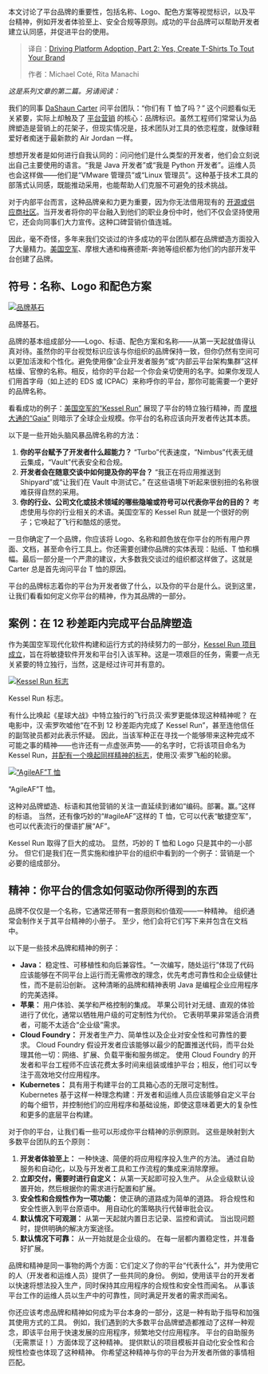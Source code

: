 
<!--
title: 平台推广第二步：品牌T恤衫，高调宣传利器
cover: https://cdn.thenewstack.io/media/2025/07/d2b4fbb1-fists.png
summary: 本文讨论了平台品牌的重要性，包括名称、Logo、配色方案等视觉标识，以及平台精神，例如开发者体验至上、安全合规等原则。成功的平台品牌可以帮助开发者建立认同感，并促进平台的使用。
-->

本文讨论了平台品牌的重要性，包括名称、Logo、配色方案等视觉标识，以及平台精神，例如开发者体验至上、安全合规等原则。成功的平台品牌可以帮助开发者建立认同感，并促进平台的使用。

> 译自：[Driving Platform Adoption, Part 2: Yes, Create T-Shirts To Tout Your Brand](https://thenewstack.io/driving-platform-adoption-part-2-yes-create-t-shirts-to-tout-your-brand/)
> 
> 作者：Michael Coté, Rita Manachi

*这是系列文章的第二篇。另请阅读：*

我们的同事 [DaShaun Carter](https://www.linkedin.com/in/dashaun/) 问平台团队：“你们有 T 恤了吗？” 这个问题看似无关紧要，实际上却触及了 [平台营销](https://thenewstack.io/the-art-of-platform-marketing-youve-gotta-sell-it/) 的核心：品牌标识。虽然工程师们常常认为品牌塑造是营销上的花架子，但现实情况是，技术团队对工具的依恋程度，就像球鞋爱好者痴迷于最新款的 Air Jordan 一样。

想想开发者是如何进行自我认同的：问问他们是什么类型的开发者，他们会立刻说出自己主要使用的语言。“我是 Java 开发者”或“我是 Python 开发者”。运维人员也会这样做——他们是“VMware 管理员”或“Linux 管理员”。这种基于技术工具的部落式认同感，既能推动采用，也能帮助人们克服不可避免的技术挑战。

对于内部平台而言，这种品牌亲和力更为重要，因为你无法借用现有的 [开源或供应商社区](https://thenewstack.io/power-community-open-source/)。当开发者将你的平台融入到他们的职业身份中时，他们不仅会坚持使用它，还会向同事们大力宣传。这种口碑营销价值连城。

因此，毫不奇怪，多年来我们交谈过的许多成功的平台团队都在品牌塑造方面投入了大量精力。[美国空军](https://en.wikipedia.org/wiki/Kessel_Run)、摩根大通和梅赛德斯-奔驰等组织都为他们的内部开发平台创建了品牌。

## 符号：名称、Logo 和配色方案

[![品牌基石](https://cdn.thenewstack.io/media/2025/07/721f01e3-buildingblocks-1024x535.png)](https://cdn.thenewstack.io/media/2025/07/721f01e3-buildingblocks-1024x535.png)

品牌基石。

品牌的基本组成部分——Logo、标语、配色方案和名称——从第一天起就值得认真对待。虽然你的平台视觉标识应该与你组织的品牌保持一致，但你仍然有空间可以更加活泼和个性化。避免使用像“企业开发者服务”或“内部云平台架构集群”这样枯燥、官僚的名称。相反，给你的平台起一个你会亲切使用的名字。如果你发现人们用首字母（如上述的 EDS 或 ICPAC）来称呼你的平台，那你可能需要一个更好的品牌名称。

看看成功的例子：[美国空军的“Kessel Run”](https://en.wikipedia.org/wiki/Kessel_Run) 展现了平台的特立独行精神，而 [摩根大通的“Gaia”](https://www.youtube.com/watch?v=QOvBWlf7Cgg) 则暗示了全球企业规模。你平台的名称应该向开发者传达其本质。

以下是一些开始头脑风暴品牌名称的方法：

1. **你的平台赋予了开发者什么超能力？** “Turbo”代表速度，“Nimbus”代表无缝云集成，“Vault”代表安全和合规。
2. **开发者会在随意交谈中如何提及你的平台？** “我正在将应用推送到 Shipyard”或“让我们在 Vault 中测试它。” 在这些语境下听起来很别扭的名称很难获得自然的采用。
3. **你的行业、公司文化或技术领域的哪些隐喻或符号可以代表你平台的目的？** 考虑使用与你的行业相关的术语。美国空军的 Kessel Run 就是一个很好的例子；它唤起了飞行和酷炫的感觉。

一旦你确定了一个品牌，你应该将 Logo、名称和颜色放在你平台的所有用户界面、文档，甚至命令行工具上。你还需要创建你品牌的实体表现：贴纸、T 恤和横幅。最后一部分是一个严肃的建议，大多数我交谈过的组织都这样做了。这就是 Carter 总是首先询问平台 T 恤的原因。

平台的品牌标志着你的平台为开发者做了什么，以及你的平台是什么。说到这里，让我们看看如何定义你平台的精神，作为其品牌的一部分。

## 案例：在 12 秒差距内完成平台品牌塑造

作为美国空军现代化软件构建和运行方式的持续努力的一部分，[Kessel Run 项目成立](https://en.wikipedia.org/wiki/Kessel_Run)，旨在将敏捷软件开发和平台引入该军种。这是一项艰巨的任务，需要一点无关紧要的特立独行，当然，这是经过许可并有意的。

[![Kessel Run 标志](https://cdn.thenewstack.io/media/2025/07/0ff55ea1-kessel-run-logo.jpg)](https://cdn.thenewstack.io/media/2025/07/0ff55ea1-kessel-run-logo.jpg)

Kessel Run 标志。

有什么比唤起《星球大战》中特立独行的飞行员汉·索罗更能体现这种精神呢？ 在电影中，汉·索罗吹嘘他“在不到 12 秒差距内完成了 Kessel Run”，甚至连他信任的副驾驶员都对此表示怀疑。 因此，当该军种正在寻找一个能够带来这种完成不可能之事的精神——也许还有一点虚张声势——的名字时，它将该项目命名为 Kessel Run，[并配有一个唤起同样精神的标志](https://en.wikipedia.org/wiki/Kessel_Run)，使用汉·索罗飞船的轮廓。

[![“AgileAF”T 恤](https://cdn.thenewstack.io/media/2025/07/ab35b9c8-agileaf.jpg)](https://cdn.thenewstack.io/media/2025/07/ab35b9c8-agileaf.jpg)

“AgileAF”T 恤。

这种对品牌塑造、标语和其他营销的关注一直延续到诸如“编码。部署。赢。”这样的标语。 当然，还有像巧妙的“#agileAF”这样的 T 恤，它可以代表“敏捷空军”，也可以代表流行的俚语扩展“AF”。

Kessel Run 取得了巨大的成功。 显然，巧妙的 T 恤和 Logo 只是其中的一小部分。 但它们是我们在一贯实施和维护平台的组织中看到的一个例子：营销是一个必要的组成部分。

## 精神：你平台的信念如何驱动你所得到的东西

品牌不仅仅是一个名称，它通常还带有一套原则和价值观——一种精神。 组织通常会制作关于其平台精神的小册子。 至少，他们会将它们写下来并包含在文档中。

以下是一些技术品牌和精神的例子：

* **Java：** 稳定性、可移植性和向后兼容性。“一次编写，随处运行”体现了代码应该能够在不同平台上运行而无需修改的理念，优先考虑可靠性和企业级健壮性，而不是前沿创新。 这种清晰的品牌和精神表明 Java 是编程企业应用程序的完美选择。
* **苹果：** 用户体验、美学和严格控制的集成。 苹果公司针对无缝、直观的体验进行了优化，通常以牺牲用户级的可定制性为代价。 它表明苹果非常适合消费者，可能不太适合“企业级”需求。
* **Cloud Foundry：** 开发者生产力、简单性以及企业对安全性和可靠性的要求。 Cloud Foundry 假设开发者应该能够以最少的配置推送代码，而平台处理其他一切：网络、扩展、负载平衡和服务绑定。 使用 Cloud Foundry 的开发者和平台工程师不应该花费太多时间来组装或维护平台；相反，他们可以专注于高效地交付应用程序。
* **Kubernetes：** 具有用于构建平台的工具箱心态的无限可定制性。 Kubernetes 基于这样一种理念构建：开发者和运维人员应该能够自定义平台的每个细节，并控制他们的应用程序和基础设施，即使这意味着更大的复杂性和更多的底层平台构建。

对于你的平台，让我们看一些可以形成你平台精神的示例原则。 这些是映射到大多数平台团队的五个原则：

1. **开发者体验至上：** 一种快速、简便的将应用程序投入生产的方法。 通过自助服务和自动化，以及与开发者工具和工作流程的集成来消除摩擦。
2. **立即交付，需要时进行自定义：** 从第一天起即可投入生产。 从企业级默认设置开始，然后根据你的需求进行配置和扩展。
3. **安全性和合规性作为一项功能：** 使正确的道路成为简单的道路。 将合规性和安全性嵌入到平台原语中。 用自动化的策略执行代替审批会议。
4. **默认情况下可观测：** 从第一天起就内置日志记录、监控和调试。 当出现问题时，提供明确的解决方案途径。
5. **默认情况下可靠：** 从一开始就是企业级的。 在每一层都内置稳定性，并准备好扩展。

品牌和精神是同一事物的两个方面：它们定义了你的平台“代表什么”，并为使用它的人（开发者和运维人员）提供了一些共同的身份。 例如，使用该平台的开发者以快速将想法投入生产，同时保持其应用程序的合规性和安全性而闻名。 从事该平台工作的运维人员以生产中的可靠性，同时满足开发者的需求而闻名。

你还应该考虑品牌和精神如何成为平台本身的一部分，这是一种有助于指导和加强其使用方式的工具。 例如，我们遇到的大多数平台品牌塑造都推动了这样一种观念，即该平台用于快速发展的应用程序，频繁地交付应用程序。 平台的自助服务（无需票证！）方面体现了这种精神。 提供默认的项目模板并自动化安全性和合规性检查也体现了这种精神。 你希望这种精神与你的平台为开发者所做的事情相匹配。